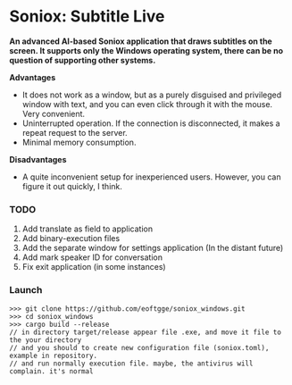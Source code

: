 # Soniox: Subtitle Live
**An advanced AI-based Soniox application that draws subtitles on the screen.
It supports only the Windows operating system, there can be no question of supporting other systems.**

**Advantages**
* It does not work as a window, but as a purely disguised and privileged window with text, and you can even click through it with the mouse. Very convenient.
* Uninterrupted operation. If the connection is disconnected, it makes a repeat request to the server.
* Minimal memory consumption.

**Disadvantages**
* A quite inconvenient setup for inexperienced users. However, you can figure it out quickly, I think.

### TODO
1. Add translate as field to application
2. Add binary-execution files
3. Add the separate window for settings application (In the distant future)
4. Add mark speaker ID for conversation
5. Fix exit application (in some instances)

### Launch
```terminaloutput
>>> git clone https://github.com/eoftgge/soniox_windows.git
>>> cd soniox_windows
>>> cargo build --release
// in directory target/release appear file .exe, and move it file to the your directory
// and you should to create new configuration file (soniox.toml), example in repository.
// and run normally execution file. maybe, the antivirus will complain. it's normal
```